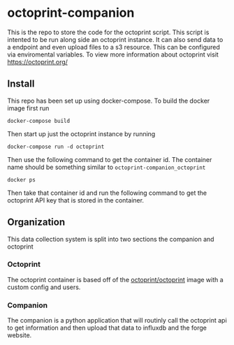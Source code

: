 # octoprint-companion
This is the repo to store the code for the octoprint script. This script is intented to be run along side an octoprint instance. It can also send data to a endpoint and even upload files to a s3 resource. This can be configured via enviromental variables. To view more information about octoprint visit https://octoprint.org/

## Install

This repo has been set up using docker-compose. To build the docker image first run 

`docker-compose build`

Then start up just the octoprint instance by running 

`docker-compose run -d octoprint`

Then use the following command to get the container id. The container name should be something similar to `octoprint-companion_octoprint`

`docker ps`

Then take that container id and run the following command to get the octoprint API key that is stored in the container.

## Organization

This data collection system is split into two sections the companion and octoprint

### Octoprint
The octoprint container is based off of the [octoprint/octoprint](https://hub.docker.com/r/octoprint/octoprint) image with a custom config and users.

### Companion
The companion is a python application that will routinly call the octoprint api to get information and then upload that data to influxdb and the forge website. 
